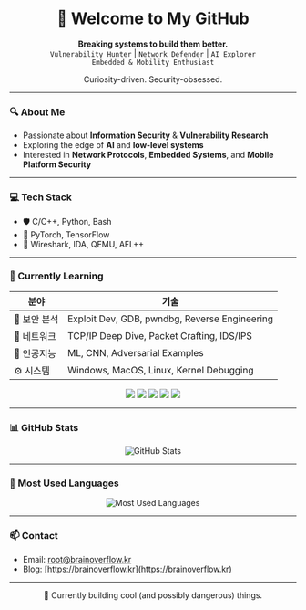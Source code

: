 <h1 align="center">🧠 Welcome to My GitHub</h1>

<p align="center">
  <strong>Breaking systems to build them better.</strong><br>
  <code>Vulnerability Hunter</code> | <code>Network Defender</code> | <code>AI Explorer</code><br>
  <code>Embedded & Mobility Enthusiast</code>
</p>

<p align="center">
  Curiosity-driven. Security-obsessed.
</p>

---

### 🔍 About Me
- Passionate about **Information Security** & **Vulnerability Research**
- Exploring the edge of **AI** and **low-level systems**
- Interested in **Network Protocols**, **Embedded Systems**, and **Mobile Platform Security**

---

### 💻 Tech Stack
- 🛡️ C/C++, Python, Bash
- 🧠 PyTorch, TensorFlow
- 📡 Wireshark, IDA, QEMU, AFL++

---

### 🌱 Currently Learning

| 분야 | 기술 |
|------|------|
| 🔐 보안 분석 | Exploit Dev, GDB, pwndbg, Reverse Engineering |
| 📡 네트워크 | TCP/IP Deep Dive, Packet Crafting, IDS/IPS |
| 🤖 인공지능 | ML, CNN, Adversarial Examples |
| ⚙️ 시스템 | Windows, MacOS, Linux, Kernel Debugging |

<p align="center">
  <img src="https://img.shields.io/badge/ExploitDev-grey?style=for-the-badge&logo=c&logoColor=white"/>
  <img src="https://img.shields.io/badge/ReverseEngineering-blueviolet?style=for-the-badge&logo=ghidra"/>
  <img src="https://img.shields.io/badge/PyTorch-EE4C2C?style=for-the-badge&logo=pytorch&logoColor=white"/>
  <img src="https://img.shields.io/badge/QEMU-black?style=for-the-badge&logo=qemu&logoColor=white"/>
  <img src="https://img.shields.io/badge/Linux%20Kernel-000000?style=for-the-badge&logo=linux&logoColor=white"/>
</p>

---

### 📊 GitHub Stats

<p align="center">
  <img src="https://github-readme-stats.vercel.app/api?username=root-brainoverflow&show_icons=true&theme=radical" alt="GitHub Stats" />
</p>

---

### 🧠 Most Used Languages

<p align="center">
  <img src="https://github-readme-stats.vercel.app/api/top-langs/?username=root-brainoverflow&layout=compact&theme=radical" alt="Most Used Languages" />
</p>

---

### 📫 Contact
- Email: [root@brainoverflow.kr](mailto:root@brainoverflow.kr)  
- Blog: [https://brainoverflow.kr](https://brainoverflow.kr)

---

<p align="center">
  🚧 Currently building cool (and possibly dangerous) things.
</p>
